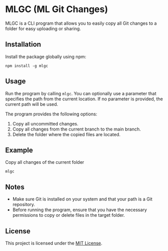 # MLGC (ML Git Changes)

MLGC is a CLI program that allows you to easily copy all Git changes to a folder for easy uploading
or sharing.

## Installation

Install the package globally using npm:

```shell
npm install -g mlgc
```

## Usage

Run the program by calling `mlgc`. You can optionally use a parameter that specifies the path from
the current location. If no parameter is provided, the current path will be used.

The program provides the following options:

1. Copy all uncommitted changes.
2. Copy all changes from the current branch to the main branch.
3. Delete the folder where the copied files are located.

## Example

Copy all changes of the current folder

```shell
mlgc
```

## Notes

- Make sure Git is installed on your system and that your path is a Git repository.
- Before running the program, ensure that you have the necessary permissions to copy or delete files
  in the target folder.

## License

This project is licensed under the [MIT License](https://opensource.org/licenses/MIT).
